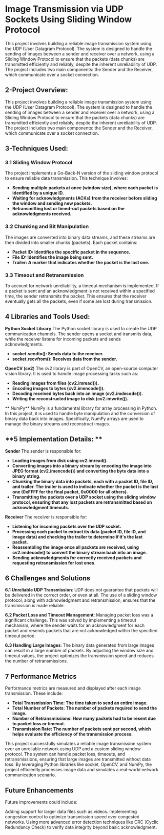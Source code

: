 # Image Transmission via UDP Sockets Using Sliding Window Protocol
This project involves building a reliable image transmission system using the UDP (User Datagram Protocol). The system is designed to handle the sending of images between a sender and receiver over a network, using a Sliding Window Protocol to ensure that the packets (data chunks) are transmitted efficiently and reliably, despite the inherent unreliability of UDP. The project includes two main components: the Sender and the Receiver, which communicate over a socket connection.

## **2-Project Overview:** 
This project involves building a reliable image transmission system using the UDP (User Datagram Protocol). The system is designed to handle the sending of images between a sender and receiver over a network, using a Sliding Window Protocol to ensure that the packets (data chunks) are transmitted efficiently and reliably, despite the inherent unreliability of UDP. The project includes two main components: the Sender and the Receiver, which communicate over a socket connection.

## **3-Techniques Used:**
### **3.1 Sliding Window Protocol**
The project implements a Go-Back-N version of the sliding window protocol to ensure reliable data transmission. This technique involves:

- **Sending multiple packets at once (window size), where each packet is identified by a unique ID.**
- **Waiting for acknowledgments (ACKs) from the receiver before sliding the window and sending new packets.**
- **Retransmitting lost or timed-out packets based on the acknowledgments received.**


 ### **3.2 Chunking and Bit Manipulation**
The images are converted into binary data streams, and these streams are then divided into smaller chunks (packets). Each packet contains:

- **Packet ID: Identifies the specific packet in the sequence.**
- **File ID: Identifies the image being sent.**
- **Trailer: A marker that indicates whether the packet is the last one.**


 ### **3.3 Timeout and Retransmission**
To account for network unreliability, a timeout mechanism is implemented. If a packet is sent and an acknowledgment is not received within a specified time, the sender retransmits the packet. This ensures that the receiver eventually gets all the packets, even if some are lost during transmission.


## **4 Libraries and Tools Used:**

**Python Socket Library**
The Python socket library is used to create the UDP communication channels. The sender opens a socket and transmits data, while the receiver listens for incoming packets and sends acknowledgments.

- **socket.sendto(): Sends data to the receiver.**
- **socket.recvfrom(): Receives data from the sender.**


**OpenCV (cv2)**
The cv2 library is part of OpenCV, an open-source computer vision library. It is used to handle image processing tasks such as:

- **Reading images from files (cv2.imread()).**
- **Encoding images to bytes (cv2.imencode()).**
- **Decoding received bytes back into an image (cv2.imdecode()).**
- **Writing the reconstructed image to disk (cv2.imwrite()).**

** NumPy**
NumPy is a fundamental library for array processing in Python. In this project, it is used to handle byte manipulation and the conversion of binary data back into images. Specifically, NumPy arrays are used to manage the binary streams and reconstruct images.

## **5 Implementation Details: **
**Sender**
The sender is responsible for:

- **Loading images from disk using cv2.imread().**
- **Converting images into a binary stream by encoding the image into JPEG format (cv2.imencode()) and converting the byte data into a binary string.**
- **Chunking the binary data into packets, each with a packet ID, file ID, and trailer. The trailer is used to indicate whether the packet is the last one (0xFFFF for the final packet, 0x0000 for all others).**
- **Transmitting the packets over a UDP socket using the sliding window protocol, ensuring that any lost packets are retransmitted based on acknowledgment timeouts.**


**Receiver**
The receiver is responsible for:

- **Listening for incoming packets over the UDP socket.**
- **Processing each packet to extract its data (packet ID, file ID, and image data) and checking the trailer to determine if it's the last packet.**
- **Reassembling the image once all packets are received, using cv2.imdecode() to convert the binary stream back into an image.**
- **Sending acknowledgments for correctly received packets and requesting retransmission for lost ones.**

## **6 Challenges and Solutions**
**6.1 Unreliable UDP Transmission**:
UDP does not guarantee that packets will be delivered in the correct order, or even at all. The use of a sliding window protocol, along with acknowledgment and retransmission, ensures that the transmission is made reliable.

**6.2 Packet Loss and Timeout Management**:
Managing packet loss was a significant challenge. This was solved by implementing a timeout mechanism, where the sender waits for an acknowledgment for each packet and resends packets that are not acknowledged within the specified timeout period.

**6.3 Handling Large Images**:
The binary data generated from large images can result in a large number of packets. By adjusting the window size and timeout values, the project optimizes the transmission speed and reduces the number of retransmissions.


## **7 Performance Metrics**
Performance metrics are measured and displayed after each image transmission. These include:

- **Total Transmission Time: The time taken to send an entire image.**
- **Total Number of Packets: The number of packets required to send the image.**
- **Number of Retransmissions: How many packets had to be resent due to packet loss or timeout.**
- **Transmission Rate: The number of packets sent per second, which helps evaluate the efficiency of the transmission process.**





This project successfully simulates a reliable image transmission system over an unreliable network using UDP and a custom sliding window protocol. The system can handle packet loss, timeouts, and retransmissions, ensuring that large images are transmitted without data loss. By leveraging Python libraries like socket, OpenCV, and NumPy, the project efficiently processes image data and simulates a real-world network communication scenario.






## **Future Enhancements**
Future improvements could include:

Adding support for larger data files such as videos.
Implementing congestion control to optimize transmission speed over congested networks.
Using more advanced error detection techniques like CRC (Cyclic Redundancy Check) to verify data integrity beyond basic acknowledgment.
